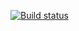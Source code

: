 [![Build status](https://ci.appveyor.com/api/projects/status/jo04re37wfb1isde?svg=true)](https://ci.appveyor.com/project/Roman13rus/hw-dom)